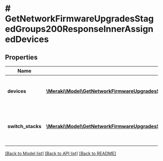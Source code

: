 # # GetNetworkFirmwareUpgradesStagedGroups200ResponseInnerAssignedDevices

## Properties

Name | Type | Description | Notes
------------ | ------------- | ------------- | -------------
**devices** | [**\Meraki\Model\GetNetworkFirmwareUpgradesStagedGroups200ResponseInnerAssignedDevicesDevicesInner[]**](GetNetworkFirmwareUpgradesStagedGroups200ResponseInnerAssignedDevicesDevicesInner.md) | Data Array of Devices containing the name and serial | [optional]
**switch_stacks** | [**\Meraki\Model\GetNetworkFirmwareUpgradesStagedGroups200ResponseInnerAssignedDevicesSwitchStacksInner[]**](GetNetworkFirmwareUpgradesStagedGroups200ResponseInnerAssignedDevicesSwitchStacksInner.md) | Data Array of Switch Stacks containing the name and id | [optional]

[[Back to Model list]](../../README.md#models) [[Back to API list]](../../README.md#endpoints) [[Back to README]](../../README.md)
